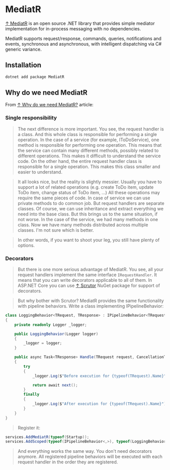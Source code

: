# MediatR

[↑ MediatR](https://github.com/jbogard/MediatR) is an open source .NET library that provides simple mediator implementation for in-process messaging with no dependencies.

MediatR supports request/response, commands, queries, notifications and events, synchronous and asynchronous, with intelligent dispatching via C# generic variance.

## Installation

```bash
dotnet add package MediatR
```

## Why do we need MediatR

From [↑ Why do we need MediatR?](https://ivanyakimov.blogspot.com/2021/11/why-do-we-need-mediatr.html) article:

### Single responsibility

> The next difference is more important. You see, the request handler is a class. And this whole class is responsible for performing a single operation. In the case of a service (for example, IToDoService), one method is responsible for performing one operation. This means that the service can contain many different methods, possibly related to different operations. This makes it difficult to understand the service code. On the other hand, the entire request handler class is responsible for a single operation. This makes this class smaller and easier to understand.

> It all looks nice, but the reality is slightly messier. Usually you have to support a lot of related operations (e.g. create ToDo item, update ToDo item, change status of ToDo item, ...) All these operations may require the same pieces of code. In case of service we can use private methods to do common job. But request handlers are separate classes. Of course, we can use inheritance and extract everything we need into the base class. But this brings us to the same situation, if not worse. In the case of the service, we had many methods in one class. Now we have many methods distributed across multiple classes. I'm not sure which is better.

> In other words, if you want to shoot your leg, you still have plenty of options.

### Decorators

> But there is one more serious advantage of MediatR. You see, all your request handlers implement the same interface `IRequestHandler`. It means that you can write decorators applicable to all of them. In ASP.NET Core you can use [↑ Scrutor](https://github.com/khellang/Scrutor) NuGet package for support of decorators.

> But why bother with Scrutor? MediatR provides the same functionality with pipeline behaviors. Write a class implementing IPipelineBehavior:

```csharp
class LoggingBehavior<TRequest, TResponse> : IPipelineBehavior<TRequest, TResponse>
{
    private readonly Logger _logger;

    public LoggingBehavior(Logger logger)
    {
        _logger = logger;
    }

    public async Task<TResponse> Handle(TRequest request, CancellationToken cancellationToken, RequestHandlerDelegate<TResponse> next)
    {
        try
        {
            _logger.Log($"Before execution for {typeof(TRequest).Name}");

            return await next();
        }
        finally
        {
            _logger.Log($"After execution for {typeof(TRequest).Name}");
        }
    }
}
```

> Register it:

```csharp
services.AddMediatR(typeof(Startup));
services.AddScoped(typeof(IPipelineBehavior<,>), typeof(LoggingBehavior<,>));
```

> And everything works the same way. You don't need decorators anymore. All registered pipeline behaviors will be executed with each request handler in the order they are registered.